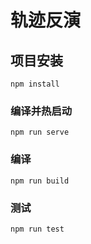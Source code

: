 # 轨迹反演

## 项目安装
```
npm install
```

### 编译并热启动
```
npm run serve
```

### 编译
```
npm run build
```

### 测试
```
npm run test
```